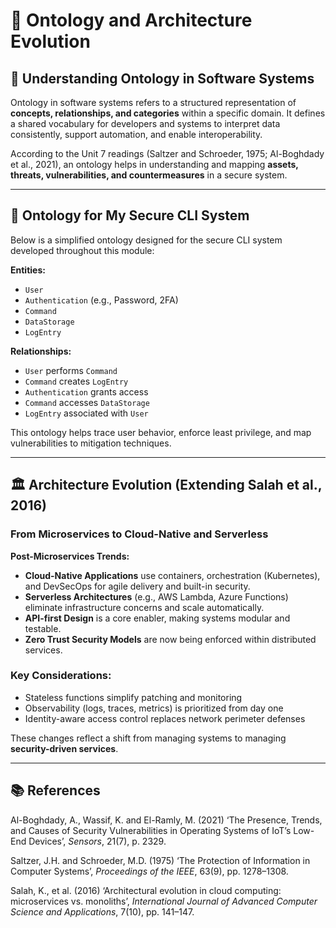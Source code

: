 # 🧠 Ontology and Architecture Evolution

## 📘 Understanding Ontology in Software Systems

Ontology in software systems refers to a structured representation of **concepts, relationships, and categories** within a specific domain. It defines a shared vocabulary for developers and systems to interpret data consistently, support automation, and enable interoperability.

According to the Unit 7 readings (Saltzer and Schroeder, 1975; Al-Boghdady et al., 2021), an ontology helps in understanding and mapping **assets, threats, vulnerabilities, and countermeasures** in a secure system.

---

## 📌 Ontology for My Secure CLI System

Below is a simplified ontology designed for the secure CLI system developed throughout this module:

**Entities:**
- `User`
- `Authentication` (e.g., Password, 2FA)
- `Command`
- `DataStorage`
- `LogEntry`

**Relationships:**
- `User` performs `Command`
- `Command` creates `LogEntry`
- `Authentication` grants access
- `Command` accesses `DataStorage`
- `LogEntry` associated with `User`

This ontology helps trace user behavior, enforce least privilege, and map vulnerabilities to mitigation techniques.

---

## 🏛️ Architecture Evolution (Extending Salah et al., 2016)

### From Microservices to Cloud-Native and Serverless

**Post-Microservices Trends:**
- **Cloud-Native Applications** use containers, orchestration (Kubernetes), and DevSecOps for agile delivery and built-in security.
- **Serverless Architectures** (e.g., AWS Lambda, Azure Functions) eliminate infrastructure concerns and scale automatically.
- **API-first Design** is a core enabler, making systems modular and testable.
- **Zero Trust Security Models** are now being enforced within distributed services.

### Key Considerations:
- Stateless functions simplify patching and monitoring
- Observability (logs, traces, metrics) is prioritized from day one
- Identity-aware access control replaces network perimeter defenses

These changes reflect a shift from managing systems to managing **security-driven services**.

---

## 📚 References

Al-Boghdady, A., Wassif, K. and El-Ramly, M. (2021) ‘The Presence, Trends, and Causes of Security Vulnerabilities in Operating Systems of IoT’s Low-End Devices’, *Sensors*, 21(7), p. 2329.

Saltzer, J.H. and Schroeder, M.D. (1975) ‘The Protection of Information in Computer Systems’, *Proceedings of the IEEE*, 63(9), pp. 1278–1308.

Salah, K., et al. (2016) ‘Architectural evolution in cloud computing: microservices vs. monoliths’, *International Journal of Advanced Computer Science and Applications*, 7(10), pp. 141–147.